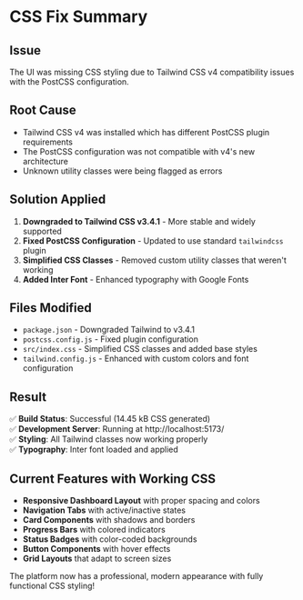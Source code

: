 # CSS Fix Summary

## Issue
The UI was missing CSS styling due to Tailwind CSS v4 compatibility issues with the PostCSS configuration.

## Root Cause
- Tailwind CSS v4 was installed which has different PostCSS plugin requirements
- The PostCSS configuration was not compatible with v4's new architecture
- Unknown utility classes were being flagged as errors

## Solution Applied
1. **Downgraded to Tailwind CSS v3.4.1** - More stable and widely supported
2. **Fixed PostCSS Configuration** - Updated to use standard `tailwindcss` plugin
3. **Simplified CSS Classes** - Removed custom utility classes that weren't working
4. **Added Inter Font** - Enhanced typography with Google Fonts

## Files Modified
- `package.json` - Downgraded Tailwind to v3.4.1
- `postcss.config.js` - Fixed plugin configuration
- `src/index.css` - Simplified CSS classes and added base styles
- `tailwind.config.js` - Enhanced with custom colors and font configuration

## Result
✅ **Build Status**: Successful (14.45 kB CSS generated)  
✅ **Development Server**: Running at http://localhost:5173/  
✅ **Styling**: All Tailwind classes now working properly  
✅ **Typography**: Inter font loaded and applied  

## Current Features with Working CSS
- **Responsive Dashboard Layout** with proper spacing and colors
- **Navigation Tabs** with active/inactive states
- **Card Components** with shadows and borders
- **Progress Bars** with colored indicators
- **Status Badges** with color-coded backgrounds
- **Button Components** with hover effects
- **Grid Layouts** that adapt to screen sizes

The platform now has a professional, modern appearance with fully functional CSS styling!
